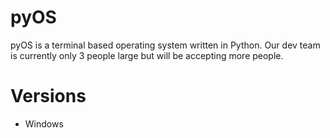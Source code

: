 # pyOS

pyOS is a terminal based operating system written in Python. Our dev team is currently only 3 people large but will be accepting more people.

# Versions

* Windows
